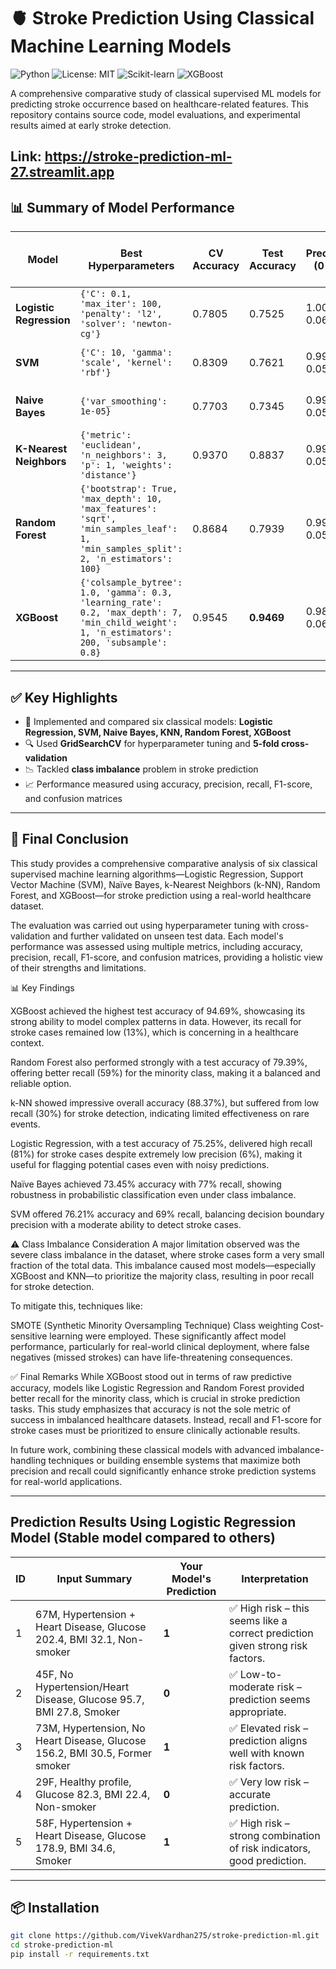 # 🫀 Stroke Prediction Using Classical Machine Learning Models

![Python](https://img.shields.io/badge/Python-3.8%2B-blue.svg)
![License: MIT](https://img.shields.io/badge/License-MIT-yellow.svg)
![Scikit-learn](https://img.shields.io/badge/Scikit--learn-Modeling-orange)
![XGBoost](https://img.shields.io/badge/XGBoost-Ensemble-green)

A comprehensive comparative study of classical supervised ML models for predicting stroke occurrence based on healthcare-related features. This repository contains source code, model evaluations, and experimental results aimed at early stroke detection.

Link: https://stroke-prediction-ml-27.streamlit.app
---

## 📊 Summary of Model Performance

| **Model**               | **Best Hyperparameters**                                                                                                                      | **CV Accuracy** | **Test Accuracy** | **Precision (0 / 1)** | **Recall (0 / 1)** | **F1-Score (0 / 1)** | **Confusion Matrix**        |
| ----------------------- | --------------------------------------------------------------------------------------------------------------------------------------------- | --------------- | ----------------- | --------------------- | ------------------ | -------------------- | --------------------------- |
| **Logistic Regression** | `{'C': 0.1, 'max_iter': 100, 'penalty': 'l2', 'solver': 'newton-cg'}`                                                                         | 0.7805          | 0.7525            | 1.00 / 0.06           | 0.75 / 0.81        | 0.86 / 0.11          | `[[8006, 2648], [37, 159]]` |
| **SVM**                 | `{'C': 10, 'gamma': 'scale', 'kernel': 'rbf'}`                                                                                                | 0.8309          | 0.7621            | 0.99 / 0.05           | 0.76 / 0.69        | 0.86 / 0.09          | `[[8134, 2520], [61, 135]]` |
| **Naive Bayes**         | `{'var_smoothing': 1e-05}`                                                                                                                    | 0.7703          | 0.7345            | 0.99 / 0.05           | 0.73 / 0.77        | 0.84 / 0.09          | `[[7818, 2836], [45, 151]]` |
| **K-Nearest Neighbors** | `{'metric': 'euclidean', 'n_neighbors': 3, 'p': 1, 'weights': 'distance'}`                                                                    | 0.9370          | 0.8837            | 0.99 / 0.05           | 0.89 / 0.30        | 0.94 / 0.08          | `[[9530, 1124], [138, 58]]` |
| **Random Forest**       | `{'bootstrap': True, 'max_depth': 10, 'max_features': 'sqrt', 'min_samples_leaf': 1, 'min_samples_split': 2, 'n_estimators': 100}`            | 0.8684          | 0.7939            | 0.99 / 0.05           | 0.80 / 0.59        | 0.88 / 0.09          | `[[8499, 2155], [81, 115]]` |
| **XGBoost**             | `{'colsample_bytree': 1.0, 'gamma': 0.3, 'learning_rate': 0.2, 'max_depth': 7, 'min_child_weight': 1, 'n_estimators': 200, 'subsample': 0.8}` | 0.9545          | **0.9469**        | 0.98 / 0.06           | 0.96 / 0.13        | 0.97 / 0.08          | `[[10249, 405], [171, 25]]` |


---

## ✅ Key Highlights

- 📌 Implemented and compared six classical models: **Logistic Regression, SVM, Naive Bayes, KNN, Random Forest, XGBoost**
- 🔍 Used **GridSearchCV** for hyperparameter tuning and **5-fold cross-validation**
- 📉 Tackled **class imbalance** problem in stroke prediction
- 📈 Performance measured using accuracy, precision, recall, F1-score, and confusion matrices

---

## 📖 Final Conclusion

This study provides a comprehensive comparative analysis of six classical supervised machine learning algorithms—Logistic Regression, Support Vector Machine (SVM), Naïve Bayes, k-Nearest Neighbors (k-NN), Random Forest, and XGBoost—for stroke prediction using a real-world healthcare dataset.

The evaluation was carried out using hyperparameter tuning with cross-validation and further validated on unseen test data. Each model's performance was assessed using multiple metrics, including accuracy, precision, recall, F1-score, and confusion matrices, providing a holistic view of their strengths and limitations.

📊 Key Findings

XGBoost achieved the highest test accuracy of 94.69%, showcasing its strong ability to model complex patterns in data. However, its recall for stroke cases remained low (13%), which is concerning in a healthcare context.

Random Forest also performed strongly with a test accuracy of 79.39%, offering better recall (59%) for the minority class, making it a balanced and reliable option.

k-NN showed impressive overall accuracy (88.37%), but suffered from low recall (30%) for stroke detection, indicating limited effectiveness on rare events.

Logistic Regression, with a test accuracy of 75.25%, delivered high recall (81%) for stroke cases despite extremely low precision (6%), making it useful for flagging potential cases even with noisy predictions.

Naïve Bayes achieved 73.45% accuracy with 77% recall, showing robustness in probabilistic classification even under class imbalance.

SVM offered 76.21% accuracy and 69% recall, balancing decision boundary precision with a moderate ability to detect stroke cases.

⚠️ Class Imbalance Consideration
A major limitation observed was the severe class imbalance in the dataset, where stroke cases form a very small fraction of the total data. This imbalance caused most models—especially XGBoost and KNN—to prioritize the majority class, resulting in poor recall for stroke detection.

To mitigate this, techniques like:

SMOTE (Synthetic Minority Oversampling Technique)
Class weighting
Cost-sensitive learning
were employed. These significantly affect model performance, particularly for real-world clinical deployment, where false negatives (missed strokes) can have life-threatening consequences.

✅ Final Remarks
While XGBoost stood out in terms of raw predictive accuracy, models like Logistic Regression and Random Forest provided better recall for the minority class, which is crucial in stroke prediction tasks. This study emphasizes that accuracy is not the sole metric of success in imbalanced healthcare datasets. Instead, recall and F1-score for stroke cases must be prioritized to ensure clinically actionable results.

In future work, combining these classical models with advanced imbalance-handling techniques or building ensemble systems that maximize both precision and recall could significantly enhance stroke prediction systems for real-world applications.

---
## Prediction Results Using Logistic Regression Model (Stable model compared to others)

| ID | Input Summary                                                               | Your Model's Prediction | Interpretation                                                                |
| -- | --------------------------------------------------------------------------- | ----------------------- | ----------------------------------------------------------------------------- |
| 1  | 67M, Hypertension + Heart Disease, Glucose 202.4, BMI 32.1, Non-smoker      | **1**                   | ✅ High risk – this seems like a correct prediction given strong risk factors. |
| 2  | 45F, No Hypertension/Heart Disease, Glucose 95.7, BMI 27.8, Smoker          | **0**                   | ✅ Low-to-moderate risk – prediction seems appropriate.                        |
| 3  | 73M, Hypertension, No Heart Disease, Glucose 156.2, BMI 30.5, Former smoker | **1**                   | ✅ Elevated risk – prediction aligns well with known risk factors.             |
| 4  | 29F, Healthy profile, Glucose 82.3, BMI 22.4, Non-smoker                    | **0**                   | ✅ Very low risk – accurate prediction.                                        |
| 5  | 58F, Hypertension + Heart Disease, Glucose 178.9, BMI 34.6, Smoker          | **1**                   | ✅ High risk – strong combination of risk indicators, good prediction.         |

---

## 📦 Installation

```bash
git clone https://github.com/VivekVardhan275/stroke-prediction-ml.git
cd stroke-prediction-ml
pip install -r requirements.txt
```
